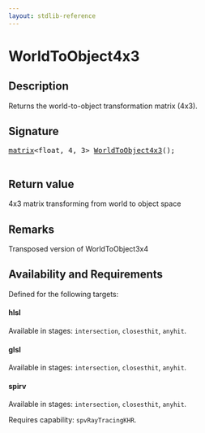 ```yaml
---
layout: stdlib-reference
---
```


# WorldToObject4x3

## Description



Returns the world-to-object transformation matrix (4x3).

## Signature 

<pre>
<a href="/stdlib-reference/types/matrix/index" class="code_type">matrix</a>&lt;<span class="code_keyword">float</span>, 4, 3&gt; <a href="/stdlib-reference/global-decls/worldtoobject4x3-057">WorldToObject4x3</a>();

</pre>

## Return value
4x3 matrix transforming from world to object space

## Remarks
Transposed version of WorldToObject3x4


## Availability and Requirements

Defined for the following targets:

#### hlsl
Available in stages: `intersection`, `closesthit`, `anyhit`.

#### glsl
Available in stages: `intersection`, `closesthit`, `anyhit`.

#### spirv
Available in stages: `intersection`, `closesthit`, `anyhit`.

Requires capability: `spvRayTracingKHR`.


